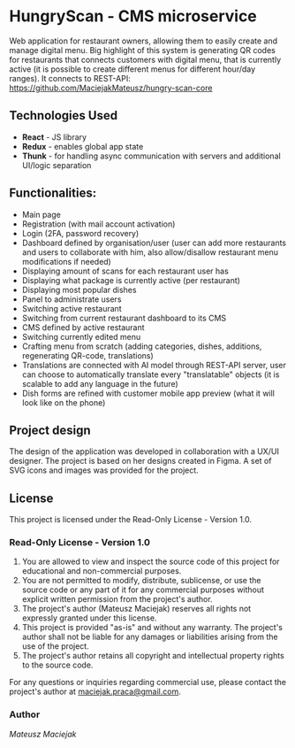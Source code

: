 # HungryScan - CMS microservice

Web application for restaurant owners, allowing them to easily create and manage digital menu. 
Big highlight of this system is generating QR codes for restaurants that connects customers with digital menu, 
that is currently active (it is possible to create different menus for different hour/day ranges).
It connects to REST-API:
https://github.com/MaciejakMateusz/hungry-scan-core

## Technologies Used
- **React** - JS library
- **Redux** - enables global app state
- **Thunk** - for handling async communication with servers and additional UI/logic separation

## Functionalities:
- Main page
- Registration (with mail account activation)
- Login (2FA, password recovery)
- Dashboard defined by organisation/user (user can add more restaurants and users to collaborate with him, also allow/disallow restaurant menu modifications if needed)
- Displaying amount of scans for each restaurant user has
- Displaying what package is currently active (per restaurant)
- Displaying most popular dishes
- Panel to administrate users
- Switching active restaurant
- Switching from current restaurant dashboard to its CMS
- CMS defined by active restaurant
- Switching currently edited menu
- Crafting menu from scratch (adding categories, dishes, additions, regenerating QR-code, translations)
- Translations are connected with AI model through REST-API server, user can choose to automatically translate every "translatable" objects (it is scalable to add any language in the future)
- Dish forms are refined with customer mobile app preview (what it will look like on the phone)

## Project design
The design of the application was developed in collaboration with a UX/UI designer. 
The project is based on her designs created in Figma. A set of SVG icons and images was provided for the project.


## License

This project is licensed under the Read-Only License - Version 1.0.

### Read-Only License - Version 1.0

1. You are allowed to view and inspect the source code of this project for educational
   and non-commercial purposes.
2. You are not permitted to modify, distribute, sublicense, or use the source code or
   any part of it for any commercial purposes without explicit written permission from
   the project's author.
3. The project's author (Mateusz Maciejak) reserves all rights not expressly granted
   under this license.
4. This project is provided "as-is" and without any warranty. The project's author
   shall not be liable for any damages or liabilities arising from the use of the project.
5. The project's author retains all copyright and intellectual property rights to
   the source code.

For any questions or inquiries regarding commercial use, please contact the project's
author at maciejak.praca@gmail.com.

### Author

*Mateusz Maciejak*
